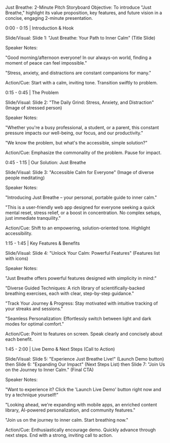 Just Breathe: 2-Minute Pitch Storyboard
Objective: To introduce "Just Breathe," highlight its value proposition, key features, and future vision in a concise, engaging 2-minute presentation.

0:00 - 0:15 | Introduction & Hook

Slide/Visual: Slide 1: "Just Breathe: Your Path to Inner Calm" (Title Slide)

Speaker Notes:

"Good morning/afternoon everyone! In our always-on world, finding a moment of peace can feel impossible."

"Stress, anxiety, and distractions are constant companions for many."

Action/Cue: Start with a calm, inviting tone. Transition swiftly to problem.

0:15 - 0:45 | The Problem

Slide/Visual: Slide 2: "The Daily Grind: Stress, Anxiety, and Distraction" (Image of stressed person)

Speaker Notes:

"Whether you're a busy professional, a student, or a parent, this constant pressure impacts our well-being, our focus, and our productivity."

"We know the problem, but what's the accessible, simple solution?"

Action/Cue: Emphasize the commonality of the problem. Pause for impact.

0:45 - 1:15 | Our Solution: Just Breathe

Slide/Visual: Slide 3: "Accessible Calm for Everyone" (Image of diverse people meditating)

Speaker Notes:

"Introducing Just Breathe – your personal, portable guide to inner calm."

"This is a user-friendly web app designed for everyone seeking a quick mental reset, stress relief, or a boost in concentration. No complex setups, just immediate tranquility."

Action/Cue: Shift to an empowering, solution-oriented tone. Highlight accessibility.

1:15 - 1:45 | Key Features & Benefits

Slide/Visual: Slide 4: "Unlock Your Calm: Powerful Features" (Features list with icons)

Speaker Notes:

"Just Breathe offers powerful features designed with simplicity in mind:"

"Diverse Guided Techniques: A rich library of scientifically-backed breathing exercises, each with clear, step-by-step guidance."

"Track Your Journey & Progress: Stay motivated with intuitive tracking of your streaks and sessions."

"Seamless Personalization: Effortlessly switch between light and dark modes for optimal comfort."

Action/Cue: Point to features on screen. Speak clearly and concisely about each benefit.

1:45 - 2:00 | Live Demo & Next Steps (Call to Action)

Slide/Visual: Slide 5: "Experience Just Breathe Live!" (Launch Demo button) then Slide 6: "Expanding Our Impact" (Next Steps List) then Slide 7: "Join Us on the Journey to Inner Calm." (Final CTA)

Speaker Notes:

"Want to experience it? Click the 'Launch Live Demo' button right now and try a technique yourself!"

"Looking ahead, we're expanding with mobile apps, an enriched content library, AI-powered personalization, and community features."

"Join us on the journey to inner calm. Start breathing now."

Action/Cue: Enthusiastically encourage demo. Quickly advance through next steps. End with a strong, inviting call to action.